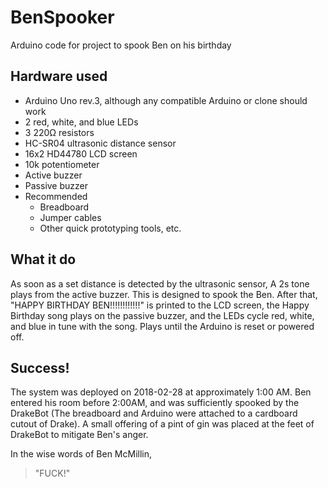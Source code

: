 # BenSpooker
Arduino code for project to spook Ben on his birthday

## Hardware used
- Arduino Uno rev.3, although any compatible Arduino or clone should work
- 2 red, white, and blue LEDs
- 3 220Ω resistors
- HC-SR04 ultrasonic distance sensor
- 16x2 HD44780 LCD screen
- 10k potentiometer
- Active buzzer
- Passive buzzer
- Recommended
  - Breadboard
  - Jumper cables
  - Other quick prototyping tools, etc.

## What it do
As soon as a set distance is detected by the ultrasonic sensor, A 2s tone plays from the active buzzer. This is designed to spook the Ben. After that, "HAPPY BIRTHDAY BEN!!!!!!!!!!!!" is printed to the LCD screen, the Happy Birthday song plays on the passive buzzer, and the LEDs cycle red, white, and blue in tune with the song. Plays until the Arduino is reset or powered off.

## Success!
The system was deployed on 2018-02-28 at approximately 1:00 AM. Ben entered his room before 2:00AM, and was sufficiently spooked by the DrakeBot (The breadboard and Arduino were attached to a cardboard cutout of Drake). A small offering of a pint of gin was placed at the feet of DrakeBot to mitigate Ben's anger.

In the wise words of Ben McMillin,

> "FUCK!"
